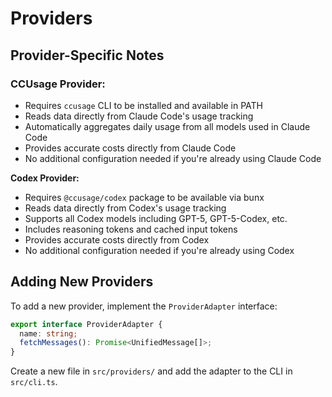 # Providers

## Provider-Specific Notes

### CCUsage Provider:

- Requires `ccusage` CLI to be installed and available in PATH
- Reads data directly from Claude Code's usage tracking
- Automatically aggregates daily usage from all models used in Claude Code
- Provides accurate costs directly from Claude Code
- No additional configuration needed if you're already using Claude Code

**Codex Provider:**

- Requires `@ccusage/codex` package to be available via bunx
- Reads data directly from Codex's usage tracking
- Supports all Codex models including GPT-5, GPT-5-Codex, etc.
- Includes reasoning tokens and cached input tokens
- Provides accurate costs directly from Codex
- No additional configuration needed if you're already using Codex

## Adding New Providers

To add a new provider, implement the `ProviderAdapter` interface:

```typescript
export interface ProviderAdapter {
  name: string;
  fetchMessages(): Promise<UnifiedMessage[]>;
}
```

Create a new file in `src/providers/` and add the adapter to the CLI in `src/cli.ts`.
